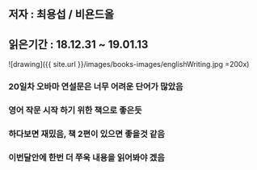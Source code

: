 ## 저자 : 최용섭 / 비욘드올

## 읽은기간 : 18.12.31 ~ 19.01.13

![drawing]({{ site.url }}/images/books-images/englishWriting.jpg =200x)

### 20일차 오바마 연설문은 너무 어려운 단어가 많았음
### 영어 작문 시작 하기 위한 책으로 좋은듯
### 하다보면 재밌음, 책 2편이 있으면 좋을것 같음
### 이번달안에 한번 더 쭈욱 내용을 읽어봐야 겠음